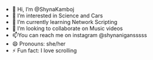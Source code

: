 - 👋 Hi, I’m @ShynaKamboj
- 👀 I’m interested in Science and Cars
- 🌱 I’m currently learning Network Scripting
- 💞️ I’m looking to collaborate on Music videos
- 📫You can reach me on instagram @shynanigansssss
- 😄 Pronouns: she/her
- ⚡ Fun fact: I love scrolling 

<!---
ShynaKamboj/ShynaKamboj is a ✨ special ✨ repository because its `README.md` (this file) appears on your GitHub profile.
You can click the Preview link to take a look at your changes.
--->
